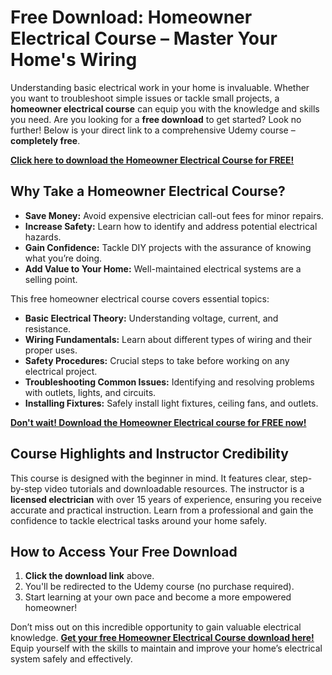# Free Download: Homeowner Electrical Course – Master Your Home's Wiring

Understanding basic electrical work in your home is invaluable. Whether you want to troubleshoot simple issues or tackle small projects, a **homeowner electrical course** can equip you with the knowledge and skills you need. Are you looking for a **free download** to get started? Look no further! Below is your direct link to a comprehensive Udemy course – **completely free**.

[**Click here to download the Homeowner Electrical Course for FREE!**](https://udemywork.com/homeowner-electrical-course)

## Why Take a Homeowner Electrical Course?

*   **Save Money:** Avoid expensive electrician call-out fees for minor repairs.
*   **Increase Safety:** Learn how to identify and address potential electrical hazards.
*   **Gain Confidence:** Tackle DIY projects with the assurance of knowing what you’re doing.
*   **Add Value to Your Home:** Well-maintained electrical systems are a selling point.

This free homeowner electrical course covers essential topics:

*   **Basic Electrical Theory:** Understanding voltage, current, and resistance.
*   **Wiring Fundamentals:** Learn about different types of wiring and their proper uses.
*   **Safety Procedures:** Crucial steps to take before working on any electrical project.
*   **Troubleshooting Common Issues:** Identifying and resolving problems with outlets, lights, and circuits.
*   **Installing Fixtures:** Safely install light fixtures, ceiling fans, and outlets.

[**Don't wait! Download the Homeowner Electrical course for FREE now!**](https://udemywork.com/homeowner-electrical-course)

## Course Highlights and Instructor Credibility

This course is designed with the beginner in mind. It features clear, step-by-step video tutorials and downloadable resources. The instructor is a **licensed electrician** with over 15 years of experience, ensuring you receive accurate and practical instruction. Learn from a professional and gain the confidence to tackle electrical tasks around your home safely.

## How to Access Your Free Download

1.  **Click the download link** above.
2.  You'll be redirected to the Udemy course (no purchase required).
3.  Start learning at your own pace and become a more empowered homeowner!

Don’t miss out on this incredible opportunity to gain valuable electrical knowledge. **[Get your free Homeowner Electrical Course download here!](https://udemywork.com/homeowner-electrical-course)** Equip yourself with the skills to maintain and improve your home’s electrical system safely and effectively.
